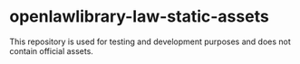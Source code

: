 # openlawlibrary-law-static-assets

This repository is used for testing and development purposes and does not contain official assets.
